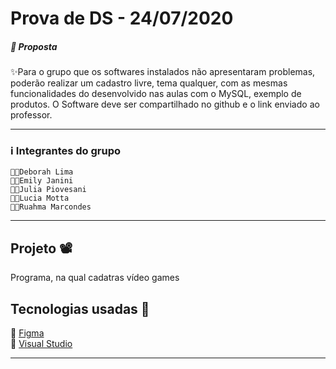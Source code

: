 # Prova de DS - 24/07/2020

##### 🎇 Proposta
 <p> ✨Para o grupo que os softwares instalados não apresentaram problemas, poderão realizar um cadastro livre, tema qualquer, com as mesmas funcionalidades do desenvolvido nas aulas com o MySQL, exemplo de produtos. O Software deve ser compartilhado no github e o link enviado ao professor.</p>
<hr/>

### ℹ Integrantes do grupo 

    👩‍💻Deborah Lima
    👩‍💻Emily Janini 
    👩‍💻Julia Piovesani 
    👩‍💻Lucia Motta 
    👩‍💻Ruahma Marcondes
    
<hr/>

## Projeto 📽
<p> Programa, na qual cadatras vídeo games</p>

## Tecnologias usadas 🌠

 🌠 [Figma](https://www.figma.com/)<br/>
 🌠 [Visual Studio](https://visualstudio.microsoft.com/pt-br/)<br/>
<hr/>
